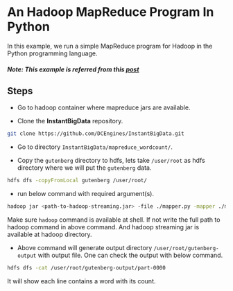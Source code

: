 # An Hadoop MapReduce Program In Python

In this example, we run a simple MapReduce program for Hadoop in the Python programming language.

##### Note: This example is referred from this [post](https://www.michael-noll.com/tutorials/writing-an-hadoop-mapreduce-program-in-python/)

## Steps

* Go to hadoop container where mapreduce jars are available.

* Clone the **InstantBigData** repository.
```sh
git clone https://github.com/DCEngines/InstantBigData.git
``` 

* Go to directory `InstantBigData/mapreduce_wordcount/`.

* Copy the `gutenberg` directory to hdfs, lets take `/user/root` as hdfs directory where we will put the `gutenberg` data.
```sh
hdfs dfs -copyFromLocal gutenberg /user/root/
```
* run below command with required argument(s).
```sh
hadoop jar <path-to-hadoop-streaming.jar> -file ./mapper.py -mapper ./mapper.py -file ./reducer.py -reducer ./reducer.py -input /user/root/gutenberg/* -output /user/root/gutenberg-output
```
Make sure `hadoop` command is available at shell. If not write the full path to hadoop command in above command. And hadoop streaming jar is available at hadoop directory.

* Above command will generate output directory `/user/root/gutenberg-output` with output file. One can check the output with below command.
```sh
hdfs dfs -cat /user/root/gutenberg-output/part-0000
```

It will show each line contains a word with its count.


